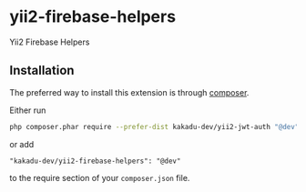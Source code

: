 # yii2-firebase-helpers

Yii2 Firebase Helpers


## Installation

The preferred way to install this extension is through [composer](http://getcomposer.org/download/).

Either run

```bash
php composer.phar require --prefer-dist kakadu-dev/yii2-jwt-auth "@dev"
```

or add

```
"kakadu-dev/yii2-firebase-helpers": "@dev"
```

to the require section of your `composer.json` file.
